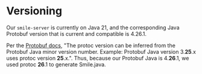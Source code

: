 # Versioning
Our `smile-server` is currently on Java 21, and the corresponding Java Protobuf version that is current and compatible is 4.26.1.

Per the [Protobuf docs](https://protobuf.dev/support/version-support/#java), "The protoc version can be inferred from the Protobuf Java minor version number. Example: Protobuf Java version 3.**25**.x uses protoc version **25**.x.". Thus, because our Protobuf Java is 4.**26**.1, we used protoc **26**.1 to generate Smile.java.
